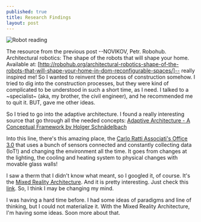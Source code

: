 ```yaml
---
published: true
title: Research Findings
layout: post
---
```

![Robot reading](/images/reading.png)

The resource from the previous post --NOVIKOV, Petr. Robohub. Architectural robotics: The shape of the robots that will shape your home. Available at: [http://robohub.org/architectural-robotics-shape-of-the-robots-that-will-shape-your-home-in-dom-reconfigurable-spaces/]-- really inspired me! So I wanted to reinvent the process of construction somehow. I tried to dig into the construction processes, but they were kind of complicated to be understood in such a short time, as I need. I talked to a ~specialist~ (aka, my brother, the civil engineer), and he recommended me to quit it. BUT, gave me other ideas.

So I tried to go into the adaptive architecture. I found a really interesting source that go through all the needed concepts: [Adaptive Architecture - A Conceptual Framework by Holger Schnädelbach](https://www.researchgate.net/publication/235218510_Adaptive_Architecture_-_A_Conceptual_Framework)

Into this line, there's this amazing place, the [Carlo Ratti Associati's Office 3.0](http://www.dezeen.com/2016/06/03/office-3-0-carlo-ratti-internet-of-things-personalised-environments-turin-italy/) that uses a bunch of sensors connected and constantly collecting data (IoT!) and changing the environment all the time. It goes from changes at the lighting, the cooling and heating system to physical changes with movable glass walls!

I saw a therm that I didn't know what meant, so I googled it, of course. It's the [Mixed Reality Architecture](http://discovery.ucl.ac.uk/5168/2/5168.pdf). And it is pretty interesting. Just check this [link](https://www.youtube.com/watch?v=0HAUThWxidQ). So, I think I may be changing my mind.

I was having a hard time before. I had some ideas of paradigms and line of thinking, but I could not materialize it. With the Mixed Reality Architecture, I'm having some ideas. 
Soon more about that.